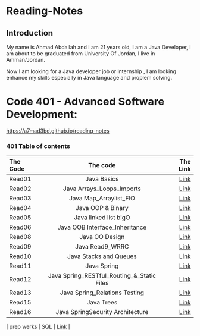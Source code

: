 # Reading-Notes

## Introduction
My name is Ahmad Abdallah and I am 21 years old, I am a Java Developer, I  am about to be graduated from University Of Jordan, I live in Amman/Jordan.

Now I am looking for a Java developer job or internship , I am looking enhance my skills especially in Java language and proplem solving.

# Code 401 - Advanced Software Development:

 https://a7mad3bd.github.io/reading-notes

### 401 Table of contents

| The Code	      | The code    |              The Link |
| :---        |:-----------:|----------------------:|
| Read01      | Java Basics | [Link](./Read1_Java_Basics.md) |
| Read02      | Java Arrays_Loops_Imports | [Link](./Read2_Arrays_Loops_Imports.md) |
| Read03      | Java Map_Arraylist_FIO | [Link](./Read3_Map_prematives.md) |
| Read04      | Java OOP & Binary | [Link](./Read4_OOP.md) |
| Read05        | Java linked list bigO | [Link](./Read_linked_list_bigO.md) |
| Read06      | Java OOB Interface_Inheritance | [Link](./Read6_Interface_Inheritance.md) |
| Read08      | Java OO Design | [Link](./Read8_OODesign.md) |
| Read09      | Java Read9_WRRC | [Link](./Read9_WRRC.md) |
| Read10      | Java Stacks and Queues | [Link](./Read10_Stacks%20and%20Queues.md) |
| Read11      | Java Spring | [Link](./Read11_Spring.md) |
| Read12      | Java Spring_RESTful_Routing_&_Static Files | [Link](/Read12_Spring_RESTful.md) |
| Read13      | Java Spring_Relations Testing | [Link](/Read13_relations%20and%20testing.md) |
| Read15      | Java Trees | [Link](/Read15_Trees.md) |
| Read16     | Java SpringSecurity Architecture | [Link](/Read16_securityArchitecture.md) |


| prep werks      | SQL | [Link](./SQL_Prep_challenges/) |


